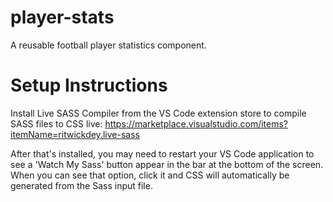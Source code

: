 # player-stats

A reusable football player statistics component.

# Setup Instructions

Install Live SASS Compiler from the VS Code extension store to compile SASS files to CSS live: https://marketplace.visualstudio.com/items?itemName=ritwickdey.live-sass

After that's installed, you may need to restart your VS Code application to see a 'Watch My Sass' button appear in the bar at the bottom of the screen. When you can see that option, click it and CSS will automatically be generated from the Sass input file.
